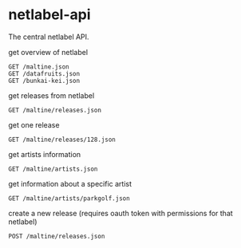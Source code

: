 netlabel-api
============

The central netlabel API.

get overview of netlabel
```
GET /maltine.json
GET /datafruits.json
GET /bunkai-kei.json
```

get releases from netlabel

```
GET /maltine/releases.json
```

get one release

```
GET /maltine/releases/128.json
```

get artists information

```
GET /maltine/artists.json
```

get information about a specific artist

```
GET /maltine/artists/parkgolf.json
```

create a new release (requires oauth token with permissions for that netlabel)

```
POST /maltine/releases.json
```
